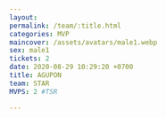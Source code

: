 ```yaml
---
layout: 
permalink: /team/:title.html
categories: MVP
maincover: /assets/avatars/male1.webp
sex: male1
tickets: 2
date: 2020-08-29 10:29:20 +0700
title: AGUPON
team: STAR
MVPS: 2 #TSR

---
```

